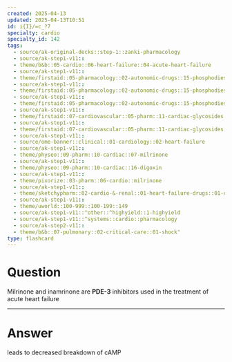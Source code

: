 ```yaml
---
created: 2025-04-13
updated: 2025-04-13T10:51
id: i{I}/=c_?7
specialty: cardio
specialty_id: 142
tags:
  - source/ak-original-decks::step-1::zanki-pharmacology
  - source/ak-step1-v11::
  - theme/b&b::05-cardio::06-heart-failure::04-acute-heart-failure
  - source/ak-step1-v11::
  - theme/firstaid::05-pharmacology::02-autonomic-drugs::15-phosphodiesterase-inhibitors
  - source/ak-step1-v11::
  - theme/firstaid::05-pharmacology::02-autonomic-drugs::15-phosphodiesterase-inhibitors::pde-3-inhibitors
  - source/ak-step1-v11::
  - theme/firstaid::05-pharmacology::02-autonomic-drugs::15-phosphodiesterase-inhibitors::pde-3-inhibitors::milrinone-inamrinone
  - source/ak-step1-v11::
  - theme/firstaid::07-cardiovascular::05-pharm::11-cardiac-glycosides
  - source/ak-step1-v11::
  - theme/firstaid::07-cardiovascular::05-pharm::11-cardiac-glycosides::milrinone-inamrinone
  - source/ak-step1-v11::
  - source/ome-banner::clinical::01-cardiology::02-heart-failure
  - source/ak-step1-v11::
  - theme/physeo::09-pharm::10-cardiac::07-milrinone
  - source/ak-step1-v11::
  - theme/physeo::09-pharm::10-cardiac::16-digoxin
  - source/ak-step1-v11::
  - theme/pixorize::03-pharm::06-cardio::milrinone
  - source/ak-step1-v11::
  - theme/sketchypharm::02-cardio-&-renal::01-heart-failure-drugs::01-digoxin,-milrinone,-nesiritide
  - source/ak-step1-v11::
  - theme/uworld::100-999::100-199::149
  - source/ak-step1-v11::^other::^highyield::1-highyield
  - source/ak-step1-v11::^systems::cardio::pharmacology
  - source/ak-step2-v11::
  - theme/b&b::07-pulmonary::02-critical-care::01-shock"
type: flashcard
---
```


# Question
Milrinone and inamrinone are **PDE-3** inhibitors used in the treatment of acute heart failure

---

# Answer
leads to decreased breakdown of cAMP
